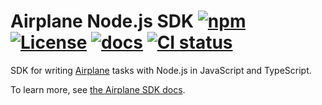 # Airplane Node.js SDK [![npm](https://img.shields.io/github/v/tag/airplanedev/node-sdk?label=npm)](https://www.npmjs.com/package/airplane) [![License](https://img.shields.io/github/license/airplanedev/node-sdk)](https://github.com/airplanedev/node-sdk/blob/main/LICENSE) [![docs](https://img.shields.io/badge/docs-airplane-blue)](https://docs.airplane.dev/creating-tasks/node) [![CI status](https://img.shields.io/github/workflow/status/airplanedev/node-sdk/tests/main)](https://github.com/airplanedev/node-sdk/actions?query=branch%3Amain)

SDK for writing [Airplane](https://airplane.dev) tasks with Node.js in JavaScript and TypeScript.

To learn more, see [the Airplane SDK docs](https://docs.airplane.dev/creating-tasks/node-sdk).
